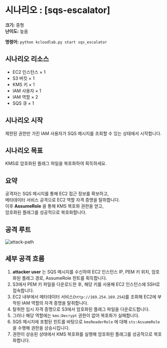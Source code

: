 # 시나리오 : [sqs-escalator]

**크기:** 중형  
**난이도:** 높음  

**명령어:** `python kcloudlab.py start sqs_escalator`

## 시나리오 리소스
- EC2 인스턴스 × 1
- S3 버킷 × 1
- KMS 키 × 1
- IAM 사용자 × 1
- IAM 역할 × 2
- SQS 큐 × 1

## 시나리오 시작
제한된 권한만 가진 IAM 사용자가 SQS 메시지를 조회할 수 있는 상태에서 시작합니다.

## 시나리오 목표
KMS로 암호화된 플래그 파일을 복호화하여 획득하세요.

## 요약
공격자는 SQS 메시지를 통해 EC2 접근 정보를 확보하고,  
메타데이터 서비스 공격으로 EC2 역할 자격 증명을 탈취합니다.  
이후 **AssumeRole** 을 통해 KMS 복호화 권한을 얻고,  
암호화된 플래그를 성공적으로 복호화합니다.

## 공격 루트
![attack-path](./images/sqs-escalator-diagram.png)

## 세부 공격 흐름
1. **attacker user** 는 SQS 메시지를 수신하여 EC2 인스턴스 IP, PEM 키 위치, 암호화된 플래그 경로, AssumeRole 힌트를 획득합니다.  
2. S3에서 PEM 키 파일을 다운로드한 후, 해당 키를 사용해 EC2 인스턴스에 SSH로 접속합니다.  
3. EC2 내부에서 메타데이터 서비스(`http://169.254.169.254`)를 조회해 EC2에 부착된 IAM 역할의 자격 증명을 탈취합니다.  
4. 탈취한 임시 자격 증명으로 S3에서 암호화된 플래그 파일을 다운로드합니다.  
5. 그러나 해당 역할에는 `kms:Decrypt` 권한이 없어 복호화가 실패합니다.  
6. SQS 메시지에 포함된 힌트를 바탕으로 `kmsReaderRole` 에 대해 `sts:AssumeRole` 을 수행해 권한을 상승시킵니다.  
7. 권한이 상승된 상태에서 KMS 복호화를 실행해 암호화된 플래그를 성공적으로 복호화합니다.
